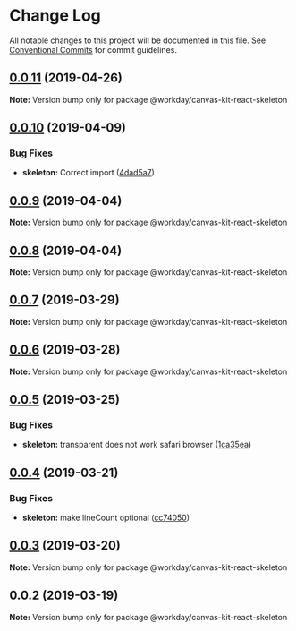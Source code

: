 # Change Log

All notable changes to this project will be documented in this file.
See [Conventional Commits](https://conventionalcommits.org) for commit guidelines.

## [0.0.11](https://ghe.megaleo.com/design/canvas-kit-react/tree/master/modules/canvas-kit-react-skeleton/compare/@workday/canvas-kit-react-skeleton@0.0.10...@workday/canvas-kit-react-skeleton@0.0.11) (2019-04-26)

**Note:** Version bump only for package @workday/canvas-kit-react-skeleton





## [0.0.10](https://ghe.megaleo.com/design/canvas-kit-react/tree/master/modules/canvas-kit-react-skeleton/compare/@workday/canvas-kit-react-skeleton@0.0.9...@workday/canvas-kit-react-skeleton@0.0.10) (2019-04-09)


### Bug Fixes

* **skeleton:** Correct import ([4dad5a7](https://ghe.megaleo.com/design/canvas-kit-react/tree/master/modules/canvas-kit-react-skeleton/commits/4dad5a7))





## [0.0.9](https://ghe.megaleo.com/design/canvas-kit-react/tree/master/modules/canvas-kit-react-skeleton/compare/@workday/canvas-kit-react-skeleton@0.0.8...@workday/canvas-kit-react-skeleton@0.0.9) (2019-04-04)

**Note:** Version bump only for package @workday/canvas-kit-react-skeleton





## [0.0.8](https://ghe.megaleo.com/design/canvas-kit-react/tree/master/modules/canvas-kit-react-skeleton/compare/@workday/canvas-kit-react-skeleton@0.0.7...@workday/canvas-kit-react-skeleton@0.0.8) (2019-04-04)

**Note:** Version bump only for package @workday/canvas-kit-react-skeleton





## [0.0.7](https://ghe.megaleo.com/design/canvas-kit-react/tree/master/modules/canvas-kit-react-skeleton/compare/@workday/canvas-kit-react-skeleton@0.0.6...@workday/canvas-kit-react-skeleton@0.0.7) (2019-03-29)

**Note:** Version bump only for package @workday/canvas-kit-react-skeleton





## [0.0.6](https://ghe.megaleo.com/design/canvas-kit-react/tree/master/modules/canvas-kit-react-skeleton/compare/@workday/canvas-kit-react-skeleton@0.0.5...@workday/canvas-kit-react-skeleton@0.0.6) (2019-03-28)

**Note:** Version bump only for package @workday/canvas-kit-react-skeleton





## [0.0.5](https://ghe.megaleo.com/design/canvas-kit-react/tree/master/modules/canvas-kit-react-skeleton/compare/@workday/canvas-kit-react-skeleton@0.0.4...@workday/canvas-kit-react-skeleton@0.0.5) (2019-03-25)


### Bug Fixes

* **skeleton:** transparent does not work safari browser ([1ca35ea](https://ghe.megaleo.com/design/canvas-kit-react/tree/master/modules/canvas-kit-react-skeleton/commits/1ca35ea))





## [0.0.4](https://ghe.megaleo.com/design/canvas-kit-react/tree/master/modules/canvas-kit-react-skeleton/compare/@workday/canvas-kit-react-skeleton@0.0.3...@workday/canvas-kit-react-skeleton@0.0.4) (2019-03-21)


### Bug Fixes

* **skeleton:** make lineCount optional ([cc74050](https://ghe.megaleo.com/design/canvas-kit-react/tree/master/modules/canvas-kit-react-skeleton/commits/cc74050))





<a name="0.0.3"></a>
## [0.0.3](https://ghe.megaleo.com/design/canvas-kit-react/tree/master/modules/canvas-kit-react-skeleton/compare/@workday/canvas-kit-react-skeleton@0.0.2...@workday/canvas-kit-react-skeleton@0.0.3) (2019-03-20)




**Note:** Version bump only for package @workday/canvas-kit-react-skeleton

<a name="0.0.2"></a>
## 0.0.2 (2019-03-19)




**Note:** Version bump only for package @workday/canvas-kit-react-skeleton
